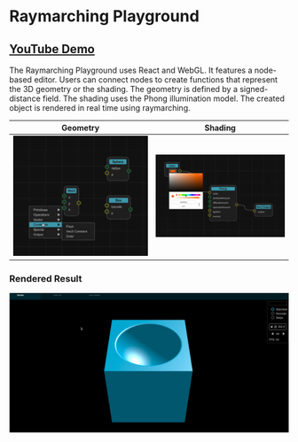 # Raymarching Playground

## [YouTube Demo](https://www.youtube.com/watch?v=D5bAk9fb6IA)

The Raymarching Playground uses React and WebGL. It features a node-based editor. Users can connect nodes to create
functions that represent the 3D geometry or the shading. The geometry is defined by a signed-distance field. The shading 
uses the Phong illumination model. The created object is rendered in real time using raymarching.

Geometry             |  Shading
:-------------------------:|:-------------------------:
![Geomerty Creation](readme_resources/screenshot1.png)  |  ![Shader Creation](readme_resources/screenshot2.png)

### Rendered Result
![Rendered Result](readme_resources/screenshot3.png)
